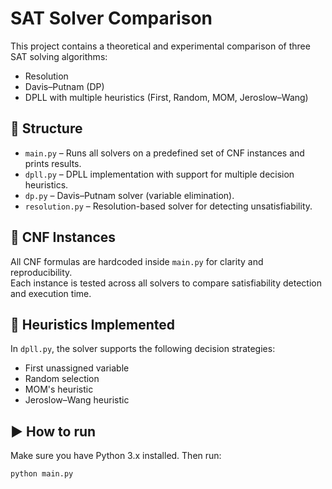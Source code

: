 # SAT Solver Comparison

This project contains a theoretical and experimental comparison of three SAT solving algorithms:
- Resolution
- Davis–Putnam (DP)
- DPLL with multiple heuristics (First, Random, MOM, Jeroslow–Wang)

## 📂 Structure

- `main.py` – Runs all solvers on a predefined set of CNF instances and prints results.
- `dpll.py` – DPLL implementation with support for multiple decision heuristics.
- `dp.py` – Davis–Putnam solver (variable elimination).
- `resolution.py` – Resolution-based solver for detecting unsatisfiability.

## 🧪 CNF Instances

All CNF formulas are hardcoded inside `main.py` for clarity and reproducibility.  
Each instance is tested across all solvers to compare satisfiability detection and execution time.

## 🧠 Heuristics Implemented

In `dpll.py`, the solver supports the following decision strategies:
- First unassigned variable
- Random selection
- MOM's heuristic
- Jeroslow–Wang heuristic

## ▶️ How to run

Make sure you have Python 3.x installed. Then run:

```bash
python main.py
